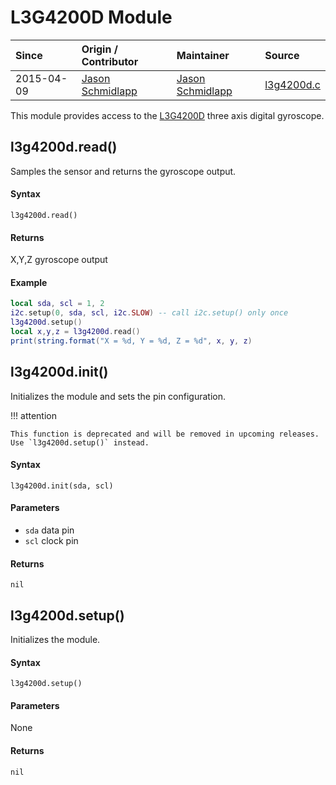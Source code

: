 # L3G4200D Module
| Since  | Origin / Contributor  | Maintainer  | Source  |
| :----- | :-------------------- | :---------- | :------ |
| 2015-04-09 | [Jason Schmidlapp](https://github.com/jschmidlapp) | [Jason Schmidlapp](https://github.com/jschmidlapp) | [l3g4200d.c](../../../app/modules/l3g4200d.c)|


This module provides access to the [L3G4200D](https://www.sparkfun.com/products/10612) three axis digital gyroscope.

## l3g4200d.read()
Samples the sensor and returns the gyroscope output.

#### Syntax
`l3g4200d.read()`

#### Returns
X,Y,Z gyroscope output

#### Example
```lua
local sda, scl = 1, 2
i2c.setup(0, sda, scl, i2c.SLOW) -- call i2c.setup() only once
l3g4200d.setup()
local x,y,z = l3g4200d.read()
print(string.format("X = %d, Y = %d, Z = %d", x, y, z)
```

## l3g4200d.init()
Initializes the module and sets the pin configuration.

!!! attention

    This function is deprecated and will be removed in upcoming releases. Use `l3g4200d.setup()` instead.

#### Syntax
`l3g4200d.init(sda, scl)`

#### Parameters
- `sda` data pin
- `scl` clock pin

#### Returns
`nil`

## l3g4200d.setup()
Initializes the module.

#### Syntax
`l3g4200d.setup()`

#### Parameters
None

#### Returns
`nil`
